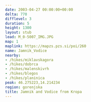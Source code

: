 ```yaml
---
date: 2003-04-27 00:00:00+00:00
delta: 770
difflevel: 3
duration: 5
height: 1300
layout: stub
lead: M_0-5007_IMG.JPG
map: 1
maplink: https://mapzs.pzs.si/poi/260
name: Jamnik_Vodice
nearby:
- /hikes/miklavskagora
- /hikes/dobrca
- /hikes/malenskivrh
- /hikes/blegos
- /hikes/planinica
peak: 46.275223,14.214234
region: gorenjska
title: Jamnik and Vodice from Kropa
---
```

